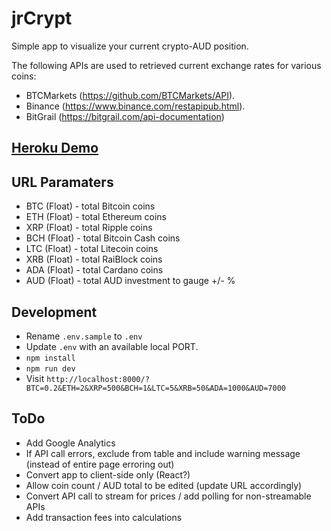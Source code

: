 # jrCrypt

Simple app to visualize your current crypto-AUD position.

The following APIs are used to retrieved current exchange rates for various coins:
* BTCMarkets (https://github.com/BTCMarkets/API).
* Binance (https://www.binance.com/restapipub.html).
* BitGrail (https://bitgrail.com/api-documentation)

## [Heroku Demo](https://jrcrypt.herokuapp.com/?BTC=0.2&ETH=2&XRP=500&BCH=1&LTC=5&XRB=50&ADA=1000&AUD=7000)

## URL Paramaters
* BTC (Float) - total Bitcoin coins
* ETH (Float) - total Ethereum coins
* XRP (Float) - total Ripple coins
* BCH (Float) - total Bitcoin Cash coins
* LTC (Float) - total Litecoin coins
* XRB (Float) - total RaiBlock coins
* ADA (Float) - total Cardano coins
* AUD (Float) - total AUD investment to gauge +/- %

## Development
* Rename `.env.sample` to `.env`
* Update `.env` with an available local PORT.
* `npm install` 
* `npm run dev`
* Visit `http://localhost:8000/?BTC=0.2&ETH=2&XRP=500&BCH=1&LTC=5&XRB=50&ADA=1000&AUD=7000`

## ToDo
* Add Google Analytics
* If API call errors, exclude from table and include warning message (instead of entire page erroring out)
* Convert app to client-side only (React?)
* Allow coin count / AUD total to be edited (update URL accordingly)
* Convert API call to stream for prices / add polling for non-streamable APIs
* Add transaction fees into calculations
